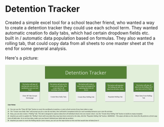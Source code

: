 # Detention Tracker

Created a simple excel tool for a school teacher friend, who wanted a way to create a detention tracker they could use each school term. They wanted automatic creation fo daily tabs, which had certain dropdown fields etc. built in / automatic data population based on formulas. They also wanted a rolling tab, that could copy data from all sheets to one master sheet at the end for some general analysis.

Here's a picture: <br>

![Tracker Picture](VBA/detentionTracker/images/DetTrackerImg.png)


